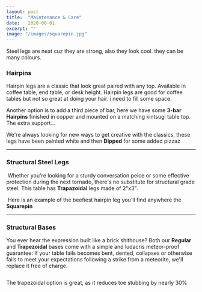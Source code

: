 ```yaml
---
layout: post
title:  "Maintenance & Care"
date:   2020-08-01
excerpt: ""
image: "/images/squarepin.jpg"
---
```


Steel legs are neat cuz they are strong, also they look cool. they can be many colours.


### Hairpins
<p><a href="{{ "/images/gold-hp-endtables.jpg" | absolute_url }}" data-lightbox="hairpin" data-title="Hairpin"><z class="image left"><img src="{{"/images/gold-hp-endtables-thumb.jpg" | absolute_url }}" alt="" /></z></a>Hairpin legs are a classic that look great paired with any top. Available in coffee table, end table, or desk height. Hairpin legs are good for coffee tables but not so great at doing your hair. i need to fill some space.</p>
<p style="clear:both;"></p>
<p><a href="{{ "/images/copper-bean-3hp.jpg" | absolute_url }}" data-lightbox="hairpin" data-title="Hairpin"><z class="image right"><img src="{{ "/images/copper-bean-3hp-thumb.jpg" | absolute_url }}" alt="" /></z></a>Another option is to add a third piece of bar, here we have some <b>3-bar Hairpins</b> finished in copper and mounted on a matching kintsugi table top. The extra support...</p>
<p style="clear:both;"></p>
<p><a href="{{ "/images/white-dipped-hp.jpg" | absolute_url }}" data-lightbox="hairpin" data-title="Hairpin"><z class="image left"><img src="{{ "/images/white-dipped-hp-thumb.jpg" | absolute_url }}" alt="" /></z></a>We're always looking for new ways to get creative with the classics, these legs have been painted white and then <b>Dipped</b> for some added pizzaz </p>
<p style="clear:both;"></p>
<hr>

### Structural Steel Legs
<p><a href="{{ "/images/trap.jpg" | absolute_url }}" data-lightbox="structural" data-title="Structural Steel"><z class="image left"><img src="{{ "/images/trap-thumb.jpg" | absolute_url }}" alt="" /></z></a> Whether you're looking for a sturdy conversation peice or some effective protection during the next tornado, there's no substitute for structural grade steel. This table has <b>Trapazoidal</b> legs made of 2"x3".</p>
<p style="clear:both;"></p>
<p><a href="{{ "/images/squarepin.jpg" | absolute_url }}" data-lightbox="structural" data-title="Structural Steel" ><z class="image right"><img src="{{ "/images/squarepin-thumb.jpg" | absolute_url }}" alt="" /></z></a> Here is an example of the beefiest hairpin leg you'll find anywhere the <b>Squarepin</b> </p>
<p style="clear:both;"></p>
<hr>

### Structural Bases
<p><a href="{{ "/images/pine-box.jpg" | absolute_url }}" data-lightbox="structural2" data-title="Structural Steel"><z class="image left"><img src="{{ "/images/pine-box-thumb.jpg" | absolute_url }}" alt="" /></z></a>You ever hear the expression built like a brick shithouse? Both our <b>Regular</b> and <b>Trapezoidal</b> bases come with a simple and ludacris meteor-proof guarantee: If your table fails becomes bent, dented, collapses or otherwise fails to meet your expectations following a strike from a meteorite, we'll replace it free of charge.</p>   
<p style="clear:both;"></p>
<p><a href="{{ "/images/cedar-box.jpg" | absolute_url }}" data-lightbox="structural2" data-title="Structural Steel"><z class="image right"><img src="{{ "/images/cedar-box-thumb.jpg" | absolute_url }}" alt="" /></z></a>
<p style="clear:both;"></p>
<p><a href="{{ "/images/pine-trap.jpg" | absolute_url }}" data-lightbox="structural2" data-title="Structural Steel"><z class="image left"><img src="{{ "/images/pine-trap-thumb.jpg" | absolute_url }}" alt="" /></z></a>The trapezoidal option is great, as it reduces toe stubbing by nearly 30%</p>
<p style="clear:both;"></p>
